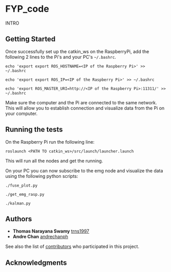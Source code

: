# FYP_code
INTRO

## Getting Started
Once successfully set up the catkin_ws on the RaspberryPi, add the following 2 lines to the Pi's and your PC's `~/.bashrc`.
```
echo 'export export ROS_HOSTNAME=<IP of the Raspberry Pi>' >> ~/.bashrc
```
```
echo 'export export ROS_IP=<IP of the Raspberry Pi>' >> ~/.bashrc
```
```
echo 'export ROS_MASTER_URI=http://<IP of the Raspberry Pi>:11311/' >> ~/.bashrc
```

Make sure the computer and the Pi are connected to the same network. This will allow you to establish connection and visualize data from the Pi on your computer.


## Running the tests
On the Raspberry Pi run the following line:
```
roslaunch <PATH TO catkin_ws>/src/launch/launcher.launch
```
This will run all the nodes and get the running.

On your PC you can now subscribe to the emg node and visualize the data using the following python scripts:
```
./fuse_plot.py
```

```
./get_emg_rasp.py
```

```
./kalman.py
```


## Authors
* **Thomas Narayana Swamy** [trns1997](https://github.com/trns1997)
* **Andre Chan** [andrechanph](https://github.com/andrechanph)

See also the list of [contributors](https://github.com/trns1997/FYP_code/contributors) who participated in this project.

## Acknowledgments

